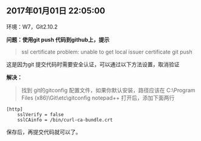 2017年01月01日 22:05:00
---
环境：W7，Git2.10.2 


**问题：使用git push 代码到github上，提示**



> ssl certificate problem: unable to get local issuer certificate git push

这是因为git 提交代码时需要安全认证，可以通过以下方法设置，取消验证

**解决：**

> 找到 git的gitconfig 配置文件，如果你默认安装，路径应该在
> C:\Program Files (x86)\Git\etc\gitconfig
>notepad++ 打开后，添加下面两行

```
[http]
    sslVerify = false
    sslCAinfo = /bin/curl-ca-bundle.crt
```

保存后，再提交代码就可以了。